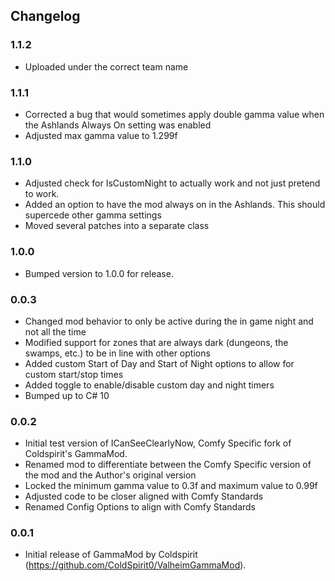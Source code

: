 ## Changelog

### 1.1.2

  * Uploaded under the correct team name

### 1.1.1

  * Corrected a bug that would sometimes apply double gamma value when the Ashlands Always On setting was enabled
  * Adjusted max gamma value to 1.299f

### 1.1.0

  * Adjusted check for IsCustomNight to actually work and not just pretend to work.
  * Added an option to have the mod always on in the Ashlands.  This should supercede other gamma settings
  * Moved several patches into a separate class

### 1.0.0

  * Bumped version to 1.0.0 for release.

### 0.0.3

  * Changed mod behavior to only be active during the in game night and not all the time
  * Modified support for zones that are always dark (dungeons, the swamps, etc.) to be in line with other options
  * Added custom Start of Day and Start of Night options to allow for custom start/stop times
  * Added toggle to enable/disable custom day and night timers
  * Bumped up <LangVersion> to C# 10

### 0.0.2

  * Initial test version of ICanSeeClearlyNow, Comfy Specific fork of Coldspirit's GammaMod.
  * Renamed mod to differentiate between the Comfy Specific version of the mod and the Author's original version
  * Locked the minimum gamma value to 0.3f and maximum value to 0.99f
  * Adjusted code to be closer aligned with Comfy Standards
  * Renamed Config Options to align with Comfy Standards

### 0.0.1

  * Initial release of GammaMod by Coldspirit (https://github.com/ColdSpirit0/ValheimGammaMod).